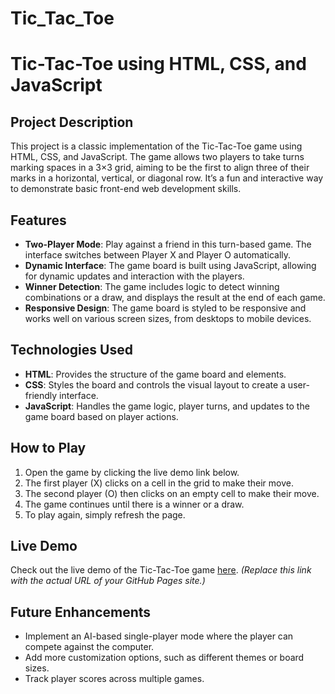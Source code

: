 # Tic_Tac_Toe

# Tic-Tac-Toe using HTML, CSS, and JavaScript

## Project Description

This project is a classic implementation of the Tic-Tac-Toe game using HTML, CSS, and JavaScript. The game allows two players to take turns marking spaces in a 3×3 grid, aiming to be the first to align three of their marks in a horizontal, vertical, or diagonal row. It’s a fun and interactive way to demonstrate basic front-end web development skills.

## Features

- **Two-Player Mode**: Play against a friend in this turn-based game. The interface switches between Player X and Player O automatically.
- **Dynamic Interface**: The game board is built using JavaScript, allowing for dynamic updates and interaction with the players.
- **Winner Detection**: The game includes logic to detect winning combinations or a draw, and displays the result at the end of each game.
- **Responsive Design**: The game board is styled to be responsive and works well on various screen sizes, from desktops to mobile devices.

## Technologies Used

- **HTML**: Provides the structure of the game board and elements.
- **CSS**: Styles the board and controls the visual layout to create a user-friendly interface.
- **JavaScript**: Handles the game logic, player turns, and updates to the game board based on player actions.

## How to Play

1. Open the game by clicking the live demo link below.
2. The first player (X) clicks on a cell in the grid to make their move.
3. The second player (O) then clicks on an empty cell to make their move.
4. The game continues until there is a winner or a draw.
5. To play again, simply refresh the page.

## Live Demo

Check out the live demo of the Tic-Tac-Toe game [here](https://yourusername.github.io/your-repository-name/). *(Replace this link with the actual URL of your GitHub Pages site.)*

## Future Enhancements

- Implement an AI-based single-player mode where the player can compete against the computer.
- Add more customization options, such as different themes or board sizes.
- Track player scores across multiple games.

